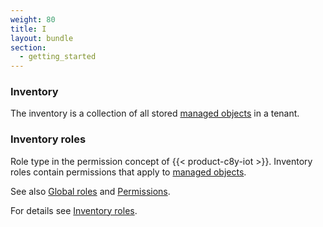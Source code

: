 ```yaml
---
weight: 80
title: I
layout: bundle
section:
  - getting_started
---
```


### Inventory

The inventory is a collection of all stored [managed objects](/glossary/m/#managed-object) in a tenant.


### Inventory roles

Role type in the permission concept of {{< product-c8y-iot >}}. Inventory roles contain permissions that apply to [managed objects](/glossary/m/#managed-object).

See also [Global roles](/glossary/g/#global-roles) and [Permissions](/glossary/p/#permissions).

For details see [Inventory roles](/standard-tenant/managing-permissions/#inventory-roles).
